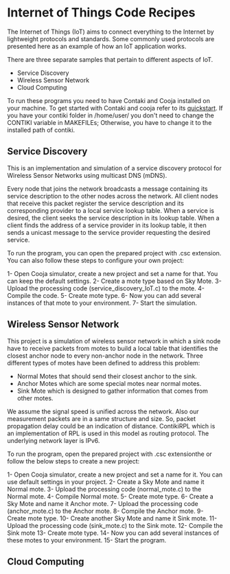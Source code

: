 Internet of Things Code Recipes
================================

The Internet of Things (IoT) aims to connect everything to the Internet by lightweight protocols and standards. Some commonly used protocols are presented here as an example of how an IoT application works.

There are three separate samples that pertain to different aspects of IoT.
- Service Discovery
- Wireless Sensor Network
- Cloud Computing

To run these programs you need to have Contaki and Cooja installed on your machine. To get started with Contaki and cooja refer to  its [quickstart](http://www.contiki-os.org/start.html).
If you have your contiki folder in /home/user/ you don't need to change the CONTIKI variable in MAKEFILEs; Otherwise, you have to change it to the installed path of contiki.

Service Discovery 
-----------------

This is an implementation and simulation of a service discovery protocol for Wireless Sensor Networks using multicast DNS (mDNS).

Every node that joins the network broadcasts a message containing its service description to the other nodes across the network. 
All client nodes that receive this packet register the service description and its corresponding provider to a local service lookup table. 
When a service is desired, the client seeks the service description in its lookup table. 
When a client finds the address of a service provider in its lookup table, it then sends a unicast message to the service provider requesting the desired service.

To run the program, you can open the prepared project with .csc extension.
You can also follow these steps to configure your own project:

1- Open Cooja simulator, create a new project and set a name for that. You can keep the default settings. 
2- Create a mote type based on Sky Mote.
3- Upload the processing code (service_discovery_IoT.c) to the mote.
4- Compile the code.
5- Create mote type.
6- Now you can add several instances of that mote to your environment.
7- Start the simulation.


Wireless Sensor Network
-----------------------

This project is a simulation of wireless sensor network in which a sink node have to receive packets from motes to build a local table that identifies the closest anchor node to every non-anchor node in the network. 
Three different types of motes have been defined to address this problem:
- Normal Motes that should send their closest anchor to the sink.
- Anchor Motes which are some special motes near normal motes.
- Sink Mote which is designed to gather information that comes from other motes.

We assume the signal speed is unified across the network. Also our measurement packets are in a same structure and size. So, packet propagation delay could be an indication of distance.
ContikiRPL which is an implementation of RPL is used in this model as routing protocol. The underlying network layer is IPv6. 

To run the program, open the prepared project with .csc extensionthe or follow the below steps to create a new project:

1- Open Cooja simulator, create a new project and set a name for it. You can use default settings in your project. 
2- Create a Sky Mote and name it Normal mote.
3- Upload the processing code (normal_mote.c) to the Normal mote.
4- Compile Normal mote.
5- Create mote type.
6- Create a Sky Mote and name it Anchor mote.
7- Upload the processing code (anchor_mote.c) to the Anchor mote.
8- Compile the Anchor mote.
9- Create mote type.
10- Create another Sky Mote and name it Sink mote.
11- Upload the processing code (sink_mote.c) to the Sink mote.
12- Compile the Sink mote
13- Create mote type.
14- Now you can add several instances of these motes to your environment.
15- Start the program.

Cloud Computing
---------------

